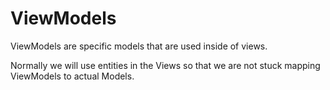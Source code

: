 ﻿ViewModels
===========

ViewModels are specific models that are used inside of views.

Normally we will use entities in the Views so that we are not stuck mapping ViewModels to actual Models.